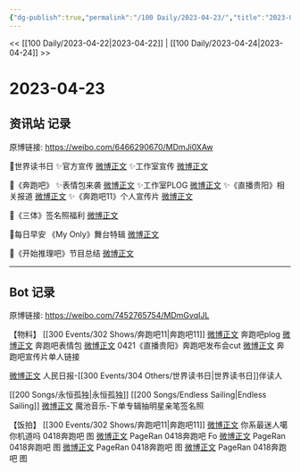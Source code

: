 ```yaml
---
{"dg-publish":true,"permalink":"/100 Daily/2023-04-23/","title":"2023-04-23","created":"2023-04-24T10:54:54.000+08:00","updated":"2023-04-24T11:00:12.000+08:00"}
---
```



<< [[100 Daily/2023-04-22\|2023-04-22]] | [[100 Daily/2023-04-24\|2023-04-24]] >>

# 2023-04-23

## 资讯站 记录

原博链接: https://weibo.com/6466290670/MDmJi0XAw

🌟世界读书日
✨官方宣传 [微博正文](https://weibo.com/6466290670/4893636775121101)
✨工作室宣传 [微博正文](https://weibo.com/6466290670/4893691397276563)

🌟《奔跑吧》
✨表情包来袭 [微博正文](https://weibo.com/6466290670/4893714168152804)
✨工作室PLOG [微博正文](https://weibo.com/6466290670/4893664633687600)
✨《直播贵阳》相关报道 [微博正文](https://weibo.com/6466290670/4893646899381145)
✨《奔跑吧11》个人宣传片 [微博正文](https://weibo.com/6466290670/4893647247770404)

🌟《三体》签名照福利 [微博正文](https://weibo.com/6466290670/4893791612044969)

🌟每日早安
《My Only》舞台特辑 [微博正文](https://weibo.com/6466290670/4893603236676812)

🌟《开始推理吧》节目总结 [微博正文](https://weibo.com/6466290670/4893637320118624)

---
## Bot 记录

原博链接: https://weibo.com/7452765754/MDmGvqIJL

【物料】
[[300 Events/302 Shows/奔跑吧11\|奔跑吧11]]
[微博正文](http://weibo.com/7478855230/MDitLDSy3) 奔跑吧plog
[微博正文](http://weibo.com/5242381821/MDjvcmeT3) 奔跑吧表情包
[微博正文](https://weibo.com/6466290670/MDibnDmsN) 0421《直播贵阳》奔跑吧发布会cut
[微博正文](http://weibo.com/6466290670/MDibWwBr6) 奔跑吧宣传片单人链接

[微博正文](http://weibo.com/2803301701/MDhdQmiTV) 人民日报-[[300 Events/304 Others/世界读书日\|世界读书日]]伴读人

[[200 Songs/永恒孤独\|永恒孤独]] [[200 Songs/Endless Sailing\|Endless Sailing]]
[微博正文](http://weibo.com/7829964942/MDit85upq) 魔池音乐-下单专辑抽明星亲笔签名照

【饭拍】
[[300 Events/302 Shows/奔跑吧11\|奔跑吧11]]
[微博正文](http://weibo.com/7724525486/MDipPjUXx) 你系最迷人噶你机道吗 0418奔跑吧 图
[微博正文](http://weibo.com/7633014126/MDi0EibDb) PageRan 0418奔跑吧 Fo
[微博正文](http://weibo.com/7633014126/MDiBbtiiG) PageRan 0418奔跑吧 图
[微博正文](http://weibo.com/7633014126/MDiPzg076) PageRan 0418奔跑吧 图
[微博正文](http://weibo.com/7633014126/MDkhKA5q1) PageRan 0418奔跑吧 图
